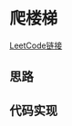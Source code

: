 # 爬楼梯

[LeetCode链接](https://leetcode-cn.com/problems/climbing-stairs/)

## 思路


## 代码实现

````js
````
